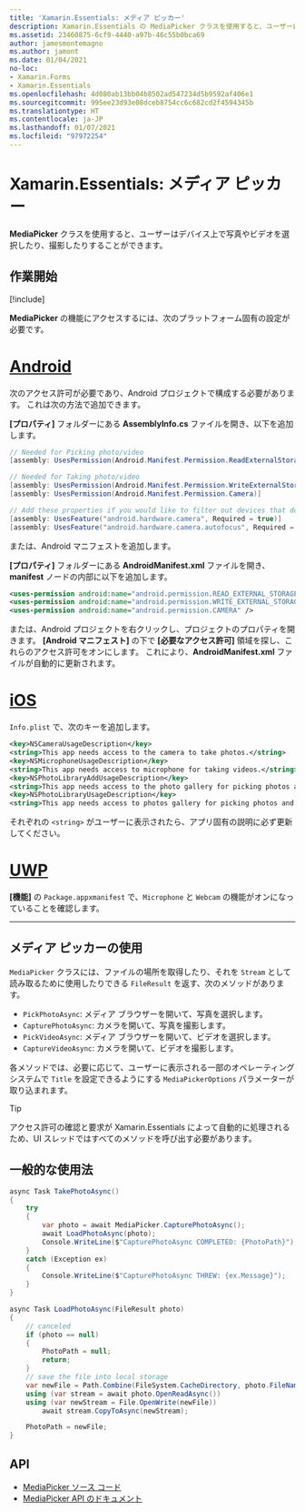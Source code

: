```yaml
---
title: 'Xamarin.Essentials: メディア ピッカー'
description: Xamarin.Essentials の MediaPicker クラスを使用すると、ユーザーはデバイス上で写真やビデオを選択したり、撮影したりすることができます。
ms.assetid: 23460875-6cf9-4440-a97b-46c55b0bca69
author: jamesmontemagno
ms.author: jamont
ms.date: 01/04/2021
no-loc:
- Xamarin.Forms
- Xamarin.Essentials
ms.openlocfilehash: 4d080ab13bb04b8502ad547234d5b9592af406e1
ms.sourcegitcommit: 995ee23d93e08dceb8754cc6c682cd2f4594345b
ms.translationtype: HT
ms.contentlocale: ja-JP
ms.lasthandoff: 01/07/2021
ms.locfileid: "97972254"
---
```

# <a name="no-locxamarinessentials-media-picker"></a>Xamarin.Essentials: メディア ピッカー

**MediaPicker** クラスを使用すると、ユーザーはデバイス上で写真やビデオを選択したり、撮影したりすることができます。

## <a name="get-started"></a>作業開始

[!include[](~/essentials/includes/get-started.md)]

**MediaPicker** の機能にアクセスするには、次のプラットフォーム固有の設定が必要です。

# <a name="android"></a>[Android](#tab/android)

次のアクセス許可が必要であり、Android プロジェクトで構成する必要があります。 これは次の方法で追加できます。

**[プロパティ]** フォルダーにある **AssemblyInfo.cs** ファイルを開き、以下を追加します。

```csharp
// Needed for Picking photo/video
[assembly: UsesPermission(Android.Manifest.Permission.ReadExternalStorage)]

// Needed for Taking photo/video
[assembly: UsesPermission(Android.Manifest.Permission.WriteExternalStorage)]
[assembly: UsesPermission(Android.Manifest.Permission.Camera)]

// Add these properties if you would like to filter out devices that do not have cameras, or set to false to make them optional
[assembly: UsesFeature("android.hardware.camera", Required = true)]
[assembly: UsesFeature("android.hardware.camera.autofocus", Required = true)]
```

または、Android マニフェストを追加します。

**[プロパティ]** フォルダーにある **AndroidManifest.xml** ファイルを開き、**manifest** ノードの内部に以下を追加します。

```xml
<uses-permission android:name="android.permission.READ_EXTERNAL_STORAGE" />
<uses-permission android:name="android.permission.WRITE_EXTERNAL_STORAGE" />
<uses-permission android:name="android.permission.CAMERA" />
```

または、Android プロジェクトを右クリックし、プロジェクトのプロパティを開きます。 **[Android マニフェスト]** の下で **[必要なアクセス許可]** 領域を探し、これらのアクセス許可をオンにします。 これにより、**AndroidManifest.xml** ファイルが自動的に更新されます。

# <a name="ios"></a>[iOS](#tab/ios)

`Info.plist` で、次のキーを追加します。

```xml
<key>NSCameraUsageDescription</key>
<string>This app needs access to the camera to take photos.</string>
<key>NSMicrophoneUsageDescription</key>
<string>This app needs access to microphone for taking videos.</string>
<key>NSPhotoLibraryAddUsageDescription</key>
<string>This app needs access to the photo gallery for picking photos and videos.</string>
<key>NSPhotoLibraryUsageDescription</key>
<string>This app needs access to photos gallery for picking photos and videos.</string>
```

それぞれの `<string>` がユーザーに表示されたら、アプリ固有の説明に必ず更新してください。

# <a name="uwp"></a>[UWP](#tab/uwp)

**[機能]** の `Package.appxmanifest` で、`Microphone` と `Webcam` の機能がオンになっていることを確認します。

-----

## <a name="using-media-picker"></a>メディア ピッカーの使用

`MediaPicker` クラスには、ファイルの場所を取得したり、それを `Stream` として読み取るために使用したりできる `FileResult` を返す、次のメソッドがあります。

* `PickPhotoAsync`: メディア ブラウザーを開いて、写真を選択します。
* `CapturePhotoAsync`: カメラを開いて、写真を撮影します。
* `PickVideoAsync`: メディア ブラウザーを開いて、ビデオを選択します。
* `CaptureVideoAsync`: カメラを開いて、ビデオを撮影します。

各メソッドでは、必要に応じて、ユーザーに表示される一部のオペレーティング システムで `Title` を設定できるようにする `MediaPickerOptions` パラメーターが取り込まれます。

> [!TIP]
> アクセス許可の確認と要求が Xamarin.Essentials によって自動的に処理されるため、UI スレッドではすべてのメソッドを呼び出す必要があります。

## <a name="general-usage"></a>一般的な使用法

```csharp
async Task TakePhotoAsync()
{
    try
    {
        var photo = await MediaPicker.CapturePhotoAsync();
        await LoadPhotoAsync(photo);
        Console.WriteLine($"CapturePhotoAsync COMPLETED: {PhotoPath}");
    }
    catch (Exception ex)
    {
        Console.WriteLine($"CapturePhotoAsync THREW: {ex.Message}");
    }
}

async Task LoadPhotoAsync(FileResult photo)
{
    // canceled
    if (photo == null)
    {
        PhotoPath = null;
        return;
    }
    // save the file into local storage
    var newFile = Path.Combine(FileSystem.CacheDirectory, photo.FileName);
    using (var stream = await photo.OpenReadAsync())
    using (var newStream = File.OpenWrite(newFile))
        await stream.CopyToAsync(newStream);

    PhotoPath = newFile;
}
```


## <a name="api"></a>API

- [MediaPicker ソース コード](https://github.com/xamarin/Essentials/tree/main/Xamarin.Essentials/MediaPicker)
- [MediaPicker API のドキュメント](xref:Xamarin.Essentials.MediaPicker)
